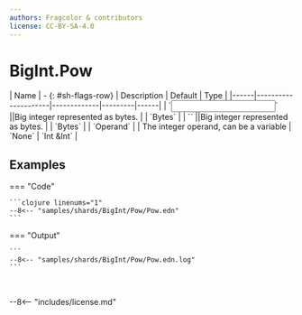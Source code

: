 ```yaml
---
authors: Fragcolor & contributors
license: CC-BY-SA-4.0
---
```



# BigInt.Pow

<div class="sh-parameters" markdown="1">
| Name | - {: #sh-flags-row} | Description | Default | Type |
|------|---------------------|-------------|---------|------|
| `<input>` ||Big integer represented as bytes. | | `Bytes` |
| `<output>` ||Big integer represented as bytes. | | `Bytes` |
| `Operand` |  | The integer operand, can be a variable | `None` | `Int &Int` |

</div>



## Examples

=== "Code"

    ```clojure linenums="1"
    --8<-- "samples/shards/BigInt/Pow/Pow.edn"
    ```

=== "Output"

    ```
    --8<-- "samples/shards/BigInt/Pow/Pow.edn.log"
    ```
&nbsp;

--8<-- "includes/license.md"
